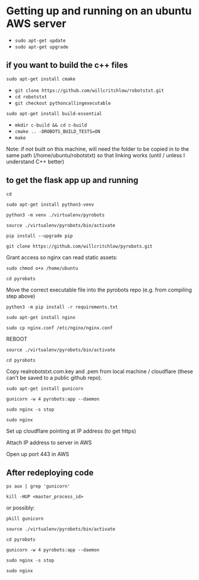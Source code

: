 # Getting up and running on an ubuntu AWS server

- `sudo apt-get update`
- `sudo apt-get upgrade`

## if you want to build the c++ files

`sudo apt-get install cmake`

- `git clone https://github.com/willcritchlow/robotstxt.git`
- `cd robotstxt`
- `git checkout pythoncallingexecutable`

`sudo apt-get install build-essential`

- `mkdir c-build && cd c-build`
- `cmake .. -DROBOTS_BUILD_TESTS=ON`
- `make`

Note: if not built on this machine, will need the folder to be copied in to the same path (/home/ubuntu/robotstxt) so that linking works (until / unless I understand C++ better)

## to get the flask app up and running

`cd`

`sudo apt-get install python3-venv`

`python3 -m venv ./virtualenv/pyrobots`

`source ./virtualenv/pyrobots/bin/activate`

`pip install --upgrade pip`

`git clone https://github.com/willcritchlow/pyrobots.git`

Grant access so nginx can read static assets:

`sudo chmod o+x /home/ubuntu`

`cd pyrobots`

Move the correct executable file into the pyrobots repo (e.g. from compiling step above)

`python3 -m pip install -r requirements.txt`

`sudo apt-get install nginx`

`sudo cp nginx.conf /etc/nginx/nginx.conf`

REBOOT

`source ./virtualenv/pyrobots/bin/activate`

`cd pyrobots`

Copy realrobotstxt.com.key and .pem from local machine / cloudflare (these can't be saved to a public github repo).

`sudo apt-get install gunicorn`

`gunicorn -w 4 pyrobots:app --daemon`

`sudo nginx -s stop`

`sudo nginx`

Set up cloudflare pointing at IP address (to get https)

Attach IP address to server in AWS

Open up port 443 in AWS

## After redeploying code

`ps aux | grep 'gunicorn'`

`kill -HUP <master_process_id>`

or possibly:

`pkill gunicorn`

`source ./virtualenv/pyrobots/bin/activate`

`cd pyrobots`

`gunicorn -w 4 pyrobots:app --daemon`

`sudo nginx -s stop`

`sudo nginx`